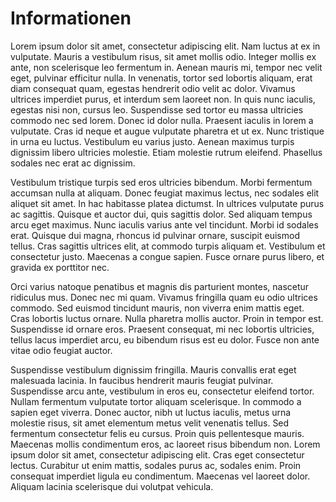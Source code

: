 # Informationen

Lorem ipsum dolor sit amet, consectetur adipiscing elit. Nam luctus at ex in vulputate. Mauris a vestibulum risus, sit amet mollis odio. Integer mollis ex ante, non scelerisque leo fermentum in. Aenean mauris mi, tempor nec velit eget, pulvinar efficitur nulla. In venenatis, tortor sed lobortis aliquam, erat diam consequat quam, egestas hendrerit odio velit ac dolor. Vivamus ultrices imperdiet purus, et interdum sem laoreet non. In quis nunc iaculis, egestas nisi non, cursus leo. Suspendisse sed tortor eu massa ultricies commodo nec sed lorem. Donec id dolor nulla. Praesent iaculis in lorem a vulputate. Cras id neque et augue vulputate pharetra et ut ex. Nunc tristique in urna eu luctus. Vestibulum eu varius justo. Aenean maximus turpis dignissim libero ultricies molestie. Etiam molestie rutrum eleifend. Phasellus sodales nec erat ac dignissim.

Vestibulum tristique turpis sed eros ultricies bibendum. Morbi fermentum accumsan nulla at aliquam. Donec feugiat maximus lectus, nec sodales elit aliquet sit amet. In hac habitasse platea dictumst. In ultrices vulputate purus ac sagittis. Quisque et auctor dui, quis sagittis dolor. Sed aliquam tempus arcu eget maximus. Nunc iaculis varius ante vel tincidunt. Morbi id sodales erat. Quisque dui magna, rhoncus id pulvinar ornare, suscipit euismod tellus. Cras sagittis ultrices elit, at commodo turpis aliquam et. Vestibulum et consectetur justo. Maecenas a congue sapien. Fusce ornare purus libero, et gravida ex porttitor nec.

Orci varius natoque penatibus et magnis dis parturient montes, nascetur ridiculus mus. Donec nec mi quam. Vivamus fringilla quam eu odio ultrices commodo. Sed euismod tincidunt mauris, non viverra enim mattis eget. Cras lobortis luctus ornare. Nulla pharetra mollis auctor. Proin in tempor est. Suspendisse id ornare eros. Praesent consequat, mi nec lobortis ultricies, tellus lacus imperdiet arcu, eu bibendum risus est eu dolor. Fusce non ante vitae odio feugiat auctor.

Suspendisse vestibulum dignissim fringilla. Mauris convallis erat eget malesuada lacinia. In faucibus hendrerit mauris feugiat pulvinar. Suspendisse arcu ante, vestibulum in eros eu, consectetur eleifend tortor. Nullam fermentum vulputate tortor aliquam scelerisque. In commodo a sapien eget viverra. Donec auctor, nibh ut luctus iaculis, metus urna molestie risus, sit amet elementum metus velit venenatis tellus. Sed fermentum consectetur felis eu cursus. Proin quis pellentesque mauris. Maecenas mollis condimentum eros, ac laoreet risus bibendum non. Lorem ipsum dolor sit amet, consectetur adipiscing elit. Cras eget consectetur lectus. Curabitur ut enim mattis, sodales purus ac, sodales enim. Proin consequat imperdiet ligula eu condimentum. Maecenas vel laoreet dolor. Aliquam lacinia scelerisque dui volutpat vehicula.